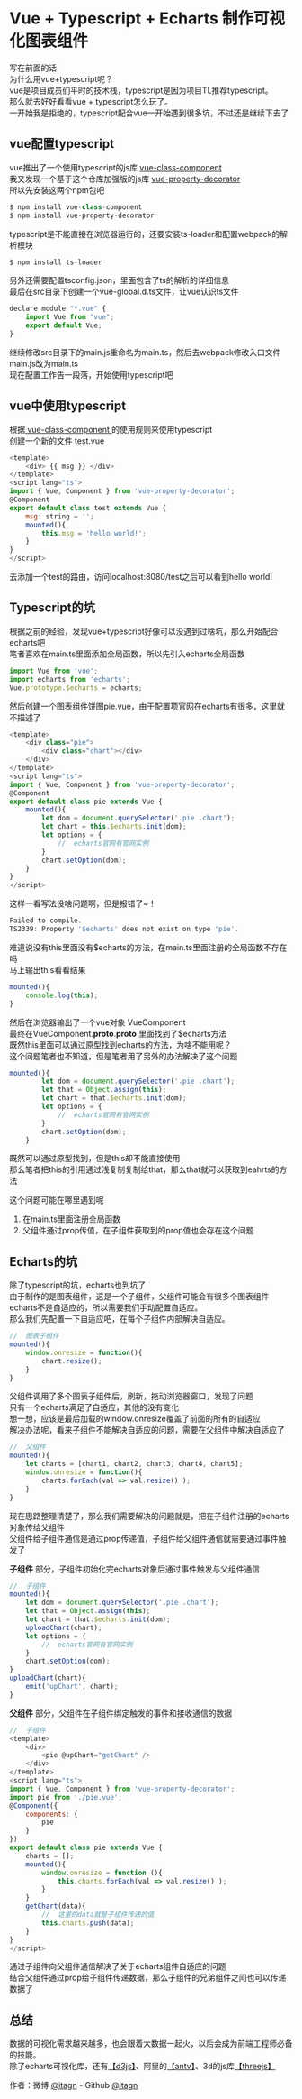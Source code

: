 ﻿# Vue + Typescript + Echarts 制作可视化图表组件
写在前面的话  
为什么用vue+typescript呢？  
vue是项目成员们平时的技术栈，typescript是因为项目TL推荐typescript。  
那么就去好好看看vue + typescript怎么玩了。  
一开始我是拒绝的，typescript配合vue一开始遇到很多坑，不过还是继续下去了

## vue配置typescript
vue推出了一个使用typescript的js库 [vue-class-component](https://github.com/vuejs/vue-class-component)  
我又发现一个基于这个仓库加强版的js库 [vue-property-decorator](https://github.com/kaorun343/vue-property-decorator)  
所以先安装这两个npm包吧
```javascript
$ npm install vue-class-component
$ npm install vue-property-decorator
```
typescript是不能直接在浏览器运行的，还要安装ts-loader和配置webpack的解析模块  
```javascript
$ npm install ts-loader
```
另外还需要配置tsconfig.json，里面包含了ts的解析的详细信息  
最后在src目录下创建一个vue-global.d.ts文件，让vue认识ts文件  
```javascript
declare module "*.vue" {
    import Vue from "vue";
    export default Vue;
}
```
继续修改src目录下的main.js重命名为main.ts，然后去webpack修改入口文件main.js改为main.ts  
现在配置工作告一段落，开始使用typescript吧
## vue中使用typescript
根据[ vue-class-component ](https://github.com/vuejs/vue-class-component)的使用规则来使用typescript  
创建一个新的文件 test.vue
```javascript
<template>
    <div> {{ msg }} </div>
</template>
<script lang="ts">
import { Vue, Component } from 'vue-property-decorator';
@Component
export default class test extends Vue {
    msg: string = '';
    mounted(){
        this.msg = 'hello world!';
    }
}
</script>
```
去添加一个test的路由，访问localhost:8080/test之后可以看到hello world!
## Typescript的坑
根据之前的经验，发现vue+typescript好像可以没遇到过啥坑，那么开始配合echarts吧  
笔者喜欢在main.ts里面添加全局函数，所以先引入echarts全局函数  
```javascript
import Vue from 'vue';
import echarts from 'echarts';
Vue.prototype.$echarts = echarts;
```
然后创建一个图表组件饼图pie.vue，由于配置项官网在echarts有很多，这里就不描述了  
```javascript
<template>
    <div class="pie">
        <div class="chart"></div>
    </div>
</template>
<script lang="ts">
import { Vue, Component } from 'vue-property-decorator';
@Component
export default class pie extends Vue {
    mounted(){
        let dom = document.querySelector('.pie .chart');
        let chart = this.$echarts.init(dom);
        let options = {
            //  echarts官网有官网实例
        }
        chart.setOption(dom);
    }
}
</script>
```
这样一看写法没啥问题啊，但是报错了~！  
```javascript
Failed to compile.
TS2339: Property '$echarts' does not exist on type 'pie'.
```

难道说没有this里面没有$echarts的方法，在main.ts里面注册的全局函数不存在吗  
马上输出this看看结果
```javascript
mounted(){
    console.log(this);
}
```
然后在浏览器输出了一个vue对象 VueComponent  
最终在VueComponent.____proto____.____proto____ 里面找到了$echarts方法  
既然this里面可以通过原型找到echarts的方法，为啥不能用呢？  
这个问题笔者也不知道，但是笔者用了另外的办法解决了这个问题
```javascript
mounted(){
        let dom = document.querySelector('.pie .chart');
        let that = Object.assign(this);
        let chart = that.$echarts.init(dom);
        let options = {
            //  echarts官网有官网实例
        }
        chart.setOption(dom);
    }
```
既然可以通过原型找到，但是this却不能直接使用  
那么笔者把this的引用通过浅复制复制给that，那么that就可以获取到eahrts的方法  

这个问题可能在哪里遇到呢  
1. 在main.ts里面注册全局函数 
1. 父组件通过prop传值，在子组件获取到的prop值也会存在这个问题

## Echarts的坑
除了typescript的坑，echarts也到坑了  
由于制作的是图表组件，这是一个子组件，父组件可能会有很多个图表组件  
echarts不是自适应的，所以需要我们手动配置自适应。  
那么我们先配置一下自适应吧，在每个子组件内部解决自适应。
```javascript
//  图表子组件
mounted(){
    window.onresize = function(){
        chart.resize();
    }
}
```
父组件调用了多个图表子组件后，刷新，拖动浏览器窗口，发现了问题  
只有一个echarts满足了自适应，其他的没有变化  
想一想，应该是最后加载的window.onresize覆盖了前面的所有的自适应  
解决办法呢，看来子组件不能解决自适应的问题，需要在父组件中解决自适应了  
```javascript
//  父组件
mounted(){
    let charts = [chart1, chart2, chart3, chart4, chart5];
    window.onresize = function(){
        charts.forEach(val => val.resize() );
    }
}
```
现在思路整理清楚了，那么我们需要解决的问题就是，把在子组件注册的echarts对象传给父组件  
父组件给子组件通信是通过prop传递值，子组件给父组件通信就需要通过事件触发了  

**子组件** 部分，子组件初始化完echarts对象后通过事件触发与父组件通信
```javascript
//  子组件
mounted(){
    let dom = document.querySelector('.pie .chart');
    let that = Object.assign(this);
    let chart = that.$echarts.init(dom);
    uploadChart(chart);
    let options = {
        //  echarts官网有官网实例
    }
    chart.setOption(dom);
}
uploadChart(chart){
    emit('upChart', chart);
}
```
**父组件** 部分，父组件在子组件绑定触发的事件和接收通信的数据
```javascript
//  子组件
<template>
    <div>
        <pie @upChart="getChart" />
    </div>
</template>
<script lang="ts">
import { Vue, Component } from 'vue-property-decorator';
import pie from './pie.vue';
@Component({
    components: {
        pie
    }
})
export default class pie extends Vue {
    charts = [];
    mounted(){
        window.onresize = function (){
            this.charts.forEach(val => val.resize() );
        }
    }
    getChart(data){
        //  这里的data就是子组件传递的值
        this.charts.push(data);
    }
}
</script>
```
通过子组件向父组件通信解决了关于echarts组件自适应的问题  
结合父组件通过prop给子组件传递数据，那么子组件的兄弟组件之间也可以传递数据了

## 总结
数据的可视化需求越来越多，也会跟着大数据一起火，以后会成为前端工程师必备的技能。  
除了echarts可视化库，还有[【d3js】](https://github.com/d3/d3)、阿里的[【antv】](https://antv.alipay.com/zh-cn/index.html)、3d的js库[【threejs】](https://github.com/mrdoob/three.js)

作者：微博 [@itagn][1] - Github [@itagn][2]

[1]: https://weibo.com/p/1005053782707172
[2]: https://github.com/itagn




